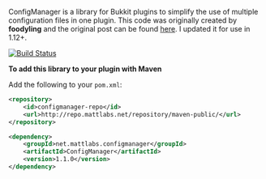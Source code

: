 ConfigManager is a library for Bukkit plugins to simplify the use of multiple configuration files in one plugin.
This code was originally created by **foodyling** and the original post can be found [here](https://bukkit.org/threads/configuration-manager.157660/). 
I updated it for use in 1.12+.

[![Build Status](https://travis-ci.org/mattboy9921/ConfigManager.svg?branch=master)](https://travis-ci.org/mattboy9921/ConfigManager)

**To add this library to your plugin with Maven**

Add the following to your `pom.xml`:

```xml
<repository>
    <id>configmanager-repo</id>
    <url>http://repo.mattlabs.net/repository/maven-public/</url>
</repository>

<dependency>
    <groupId>net.mattlabs.configmanager</groupId>
    <artifactId>ConfigManager</artifactId>
    <version>1.1.0</version>
</dependency>
```